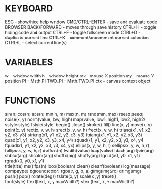# KEYBOARD

ESC - show/hide help window
CMD/CTRL+ENTER - save and evaluate code
BROWSER BACK/FORWARD - moves through save history
CTRL+H - toggle hiding code and output
CTRL+F - toggle fullscreen mode
CTRL+D - duplicate current line
CTRL+K - comment/uncomment current selection
CTRL+L - select current line(s)

# VARIABLES

w – window width
h - window height
mx - mouse X position
my - mouse Y position
PI - Math.PI
TWO_PI - Math.TWO_PI
ctx – canvas context object

# FUNCTIONS

sin(n)
cos(n)
abs(n)
min(n, m)
max(n, m)
rand(min, max)
rseed(seed)
noise(x, y)
norm(value, low, high)
map(value, low1, high1, low2, high2)
<br>
sstyle(style)
fstyle(style)
begin()
close()
stroke()
fill()
line(x, y)
move(x, y)
point(x, y)
rect(x, y, w, h)
srect(x, y, w, h)
frect(x, y, w, h)
triang(x1, y1, x2, y2, x3, y3)
striang(x1, y1, x2, y2, x3, y3)
ftriang(x1, y1, x2, y2, x3, y3)
quad(x1, y1, x2, y2, x3, y3, x4, y4)
squad(x1, y1, x2, y2, x3, y3, x4, y4)
fquad(x1, y1, x2, y2, x3, y3, x4, y4)
ellips(x, y, w, h, r)
sellips(x, y, w, h, r)
fellips(x, y, w, h, r)
doffset(n)
lwidth(value)
lcap(value)
ldash(arg)
ljoin(arg)
shblur(arg)
shcolor(arg)
shoffx(arg)
shoffy(arg)
lgrad(x0, y0, x1, y1)
rgrad(x0, y0, x1, y1)
<br>
title(title)
ms()
fps(n)
loop(boolean)
clear()
clearf(boolean)
log(message)
comp(type)
bground(color)
rgba(r, g, b, a)
gimg(imgSrc)
drimg(img)
<br>
push()
pop()
rotate(degs)
tslate(x, y)
scale(x ,y)
treset()
<br>
font(style)
ftext(text, x, y maxWidth?)
stext(text, x, y maxWidth?)
